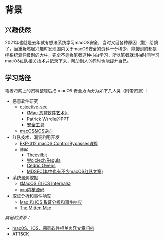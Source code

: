 # 背景

## 兴趣使然

2021年也就是去年就有想法系统学习macOS安全，当时又因各种原因（懒）给鸽了，当重新燃起兴趣时发现国内关于macOS安全的资料十分稀少，能搜到的都是挖系统漏洞级别的大牛，完全不适合笔者这种小白学习，所以笔者就想抽时间学习macOS红队相关技术并记录下来，帮助别人的同时也能提升自己。

## 学习路径
笔者将网上的资料整理后把 macOS 安全方向分为如下几大类（附带资源）：

- 恶意软件研究 
    - [objective-see](https://objective-see.org)
        - [《Mac 恶意软件艺术》](https://taomm.org)
        - [Patrick Wardle的PPT](https://speakerdeck.com/patrickwardle)
        - [安全工具](https://objective-see.org/tools.html)
    - [macOS&iOS逆向](https://iosre.com)
- 红队技术、漏洞利用开发 
    - [EXP-312 macOS Control Bypasses课程](https://www.offensive-security.com/exp312-osmr/)
    - 博客
        - [Theevilbit](https://theevilbit.github.io/posts/)
        - [Wojciech Regula](https://wojciechregula.blog/post/)
        - [Cedric Owens](https://cedowens.medium.com/)
        - [MDSEC(其中也有不少macOS红队文章)](https://www.mdsec.co.uk/knowledge-centre/insights/)
- 系统漏洞挖掘 
    - [《MacOS 和 iOS Internals》](https://www.amazon.com/MacOS-iOS-Internals-User-Mode/dp/099105556X/)
    - [xnu内核源码](https://opensource.apple.com/source/xnu/)
- 取证分析和事件响应 
    - [Mac 和 iOS 取证分析和事件响应](https://www.sans.org/cyber-security-courses/mac-and-ios-forensic-analysis-and-incident-response/)
    - [The Mitten Mac](https://themittenmac.com/)

*其他的资源：*

- [macOS、iOS、恶意软件相关内容文章归档](https://papers.put.as/)
- [ATT&CK](https://attack.mitre.org)